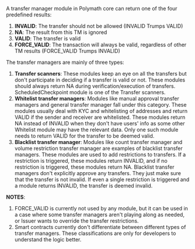 A transfer manager module in Polymath core can return one of the four predefined results:
1. **INVALID**: The transfer should not be allowed (INVALID Trumps VALID)
2. **NA**: The result from this TM is ignored
3. **VALID**: The transfer is valid
4. **FORCE_VALID**: The transaction will always be valid, regardless of other TM results (FORCE_VALID Trumps INVALID)

The transfer managers are mainly of three types:
1. **Transfer scanners**: These modules keep an eye on all the transfers but don't participate in deciding if a transfer is valid or not. These modules should always return NA during verification/execution of transfers. ScheduledCheckpoint module is one of the Transfer scanners.
2. **Whitelist transfer managers**: Modules like manual approval transfer managers and general transfer manager fall under this category. These modules usually deal with KYC and whitelisting of addresses and return VALID if the sender and receiver are whitelisted. These modules return NA instead of INVALID when they don't have users' info as some other Whitelist module may have the relevant data. Only one such module needs to return VALID for the transfer to be deemed valid.
3. **Blacklist transfer manager**: Modules like count transfer manager and volume restriction transfer manager are examples of blacklist transfer managers. These modules are used to add restrictions to transfers. If a restriction is triggered, these modules return INVALID, and if no restriction is triggered, these modules return NA. Blacklist transfer managers don't explicitly approve any transfers. They just make sure that the transfer is not invalid. If even a single restriction is triggered and a module returns INVALID, the transfer is deemed invalid.

**NOTES**: 
1. FORCE_VALID is currently not used by any module, but it can be used in a case where some transfer managers aren't playing along as needed, or Issuer wants to override the transfer restrictions.
2. Smart contracts currently don't differentiate between different types of transfer managers. These classifications are only for developers to understand the logic better.